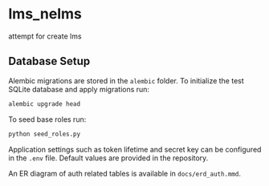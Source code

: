 # lms_nelms
attempt for create lms

## Database Setup

Alembic migrations are stored in the `alembic` folder. To initialize the test SQLite database and apply migrations run:

```bash
alembic upgrade head
```

To seed base roles run:

```bash
python seed_roles.py
```

Application settings such as token lifetime and secret key can be configured in
the `.env` file. Default values are provided in the repository.

An ER diagram of auth related tables is available in `docs/erd_auth.mmd`.
